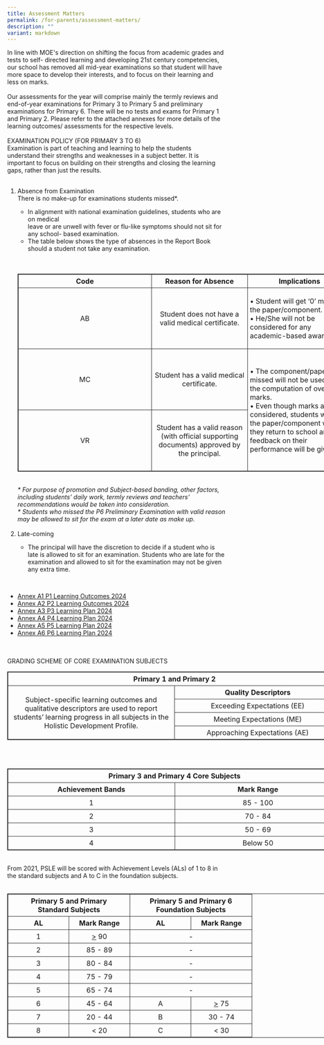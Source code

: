 ```yaml
---
title: Assessment Matters
permalink: /for-parents/assessment-matters/
description: ""
variant: markdown
---
```

In line with MOE's direction on shifting the focus from academic grades and tests to self-
directed learning and developing 21st century competencies, our school has removed
all mid-year examinations so that student will have more space to develop their
interests, and to focus on their learning and less on marks.<br><br>
Our assessments for the year will comprise mainly the termly reviews and end-of-year
examinations for Primary 3 to Primary 5 and preliminary examinations for Primary 6.
There will be no tests and exams for Primary 1 and Primary 2.
Please refer to the attached annexes for more details of the learning outcomes/
assessments for the respective levels.
<br><br>
EXAMINATION POLICY (FOR PRIMARY 3 TO 6)
<br>
Examination is part of teaching and learning to help the students understand their
strengths and weaknesses in a subject better. It is important to focus on building on
their strengths and closing the learning gaps, rather than just the results.<br><br>
<ol><li>Absence from Examination<br>
There is no make-up for examinations students missed*.</li>
<ul><li>In alignment with national examination guidelines, students who are on medical</li>
leave or are unwell with fever or flu-like symptoms should not sit for any school-
based examination.
<li>The table below shows the type of absences in the Report Book should a student
not take any examination.</li></ul><br><br>
<table style="border: 1px solid rgb(42, 42, 42); width: 773px;">
<tbody class="" style="margin: 0px; outline: 0px; padding: 0px;">
<tr><td width="282" style="padding: 5px; text-align: center; border: 1px solid rgb(42, 42, 42);"><b>Code</b></td>
<td width="282" style="padding: 5px; text-align: center; border: 1px solid rgb(42, 42, 42);"><b>Reason for Absence</b></td>
<td width="282" style="padding: 5px; text-align: center; border: 1px solid rgb(42, 42, 42);"><b>Implications</b></td></tr>
<tr><td width="282" style="padding: 60px; text-align: center; border: 1px solid rgb(42, 42, 42);">AB</td>
<td width="282" style="padding: 5px; text-align: center; border: 1px solid rgb(42, 42, 42);">Student does not have a valid medical certificate.</td>
<td width="282" style="padding: 5px; text-align: left; border: 1px solid rgb(42, 42, 42);">•	Student will get ‘0’ mark for the paper/component.<br>
•	He/She will not be considered for any academic-based awards.
</td></tr>
<tr><td width="282" style="padding: 60px; text-align: center; border: 1px solid rgb(42, 42, 42);">MC</td>
<td width="282" style="padding: 5px; text-align: center; border: 1px solid rgb(42, 42, 42);">Student has a valid medical certificate.</td>
<td width="282" rowspan="2" style="padding: 5px; text-align: left; border: 1px solid rgb(42, 42, 42);">•	The component/paper missed will not be used for the computation of overall marks.<br>
•	Even though marks are not considered, students will take the paper/component when they return to school and feedback on their performance will be given.
</td></tr>
<tr><td width="282" style="padding: 60px; text-align: center; border: 1px solid rgb(42, 42, 42);">VR</td>
<td width="282" style="padding: 5px; text-align: center; border: 1px solid rgb(42, 42, 42);">Student has a valid reason (with official supporting documents) approved by the principal.</td></tr>
</tbody></table>
<br>
<i>* For purpose of promotion and Subject-based banding, other factors, including
students’ daily work, termly reviews and teachers’ recommendations would be taken
into consideration.<br>
* Students who missed the P6 Preliminary Examination with valid reason may be
allowed to sit for the exam at a later date as make up.</i>
<br><br>
<li>Late-coming</li>
<ul><li>The principal will have the discretion to decide if a student who is late is allowed
to sit for an examination. Students who are late for the examination and allowed
to sit for the examination may not be given any extra time.</li></ul></ol>
<br>
<ul>
<li><a href="/files/Assessment/Annex_A1_P1_Learning_Outcomes_2024.pdf" target="_blank">Annex A1 P1 Learning Outcomes 2024</a></li>
<li><a href="/files/Assessment/Annex_A2_P2_Learning_Outcomes_2024.pdf" target="_blank">Annex A2 P2 Learning Outcomes 2024</a></li>
<li><a href="/files/Assessment/Annex_A3_P3_Learning_Plan_2024.pdf" target="_blank">Annex A3 P3 Learning Plan 2024</a></li>
<li><a href="/files/Assessment/Annex_A4_P4_Learning_Plan_2024.pdf" target="_blank">Annex A4 P4 Learning Plan 2024</a></li>
<li><a href="/files/Assessment/Annex_A5_P5_Learning_Plan_2024.pdf" target="_blank">Annex A5 P5 Learning Plan 2024</a></li>
<li><a href="/files/Assessment/Annex_A6_P6_Learning_Plan_2024.pdf" target="_blank">Annex A6 P6 Learning Plan 2024</a></li></ul>
<br><br>
GRADING SCHEME OF CORE EXAMINATION SUBJECTS
<br>
<table style="border: 1px solid rgb(42, 42, 42); width: 773px;">
<tbody class="" style="margin: 0px; outline: 0px; padding: 0px;">
<tr>
  
<td width="282" colspan="3" style="padding: 5px; text-align: center; border: 1px solid rgb(42, 42, 42);"><b>Primary 1 and Primary 2</b></td>
</tr>
<tr>
<td width="386" rowspan="4" style="padding: 5px; text-align: center; vertical-align: middle; border: 1px solid rgb(42, 42, 42);">Subject-specific learning outcomes and qualitative  descriptors are used to report students’ learning progress in all subjects in the Holistic Development Profile.</td>
  
<td width="387" style="padding: 5px; text-align: center; vertical-align: middle; border: 1px solid rgb(42, 42, 42);"><b>Quality Descriptors</b></td>
</tr>
<tr>
<td width="387" style="padding: 5px; text-align: center; vertical-align: middle; border: 1px solid rgb(42, 42, 42);">Exceeding Expectations (EE)</td>
</tr>
<tr>
<td width="387" style="padding: 5px; text-align: center; vertical-align: middle; border: 1px solid rgb(42, 42, 42);">Meeting Expectations (ME)</td>
</tr>
<tr>
<td width="387" style="padding: 5px; text-align: center; vertical-align: middle; border: 1px solid rgb(42, 42, 42);">Approaching Expectations (AE)</td>
</tr>
</tbody>
</table>
<br>
<br>

<table style="border: 1px solid rgb(42, 42, 42); width: 773px;">
<tbody class="" style="margin: 0px; outline: 0px; padding: 0px;">
<tr>
<td width="282" colspan="2" style="padding: 5px; text-align: center; border: 1px solid rgb(42, 42, 42);"><b>Primary 3 and Primary 4 Core Subjects</b></td>
</tr>
<tr>
  
<td width="386" style="padding: 5px; text-align: center; border: 1px solid rgb(42, 42, 42);"><b>Achievement Bands</b></td>
  
<td width="387" style="padding: 5px; text-align: center; border: 1px solid rgb(42, 42, 42);"><b>Mark Range</b></td>
</tr>
<tr>
<td width="386" style="padding: 5px; text-align: center; border: 1px solid rgb(42, 42, 42);">1</td>
<td width="387" style="padding: 5px; text-align: center; border: 1px solid rgb(42, 42, 42);">85 - 100</td>
</tr>
<tr>
<td width="386" style="padding: 5px; text-align: center; border: 1px solid rgb(42, 42, 42);">2</td>
  
<td width="387" style="padding: 5px; text-align: center; border: 1px solid rgb(42, 42, 42);">70 - 84</td>
</tr>
<tr>
<td width="386" style="padding: 5px; text-align: center; border: 1px solid rgb(42, 42, 42);">3</td>
  
<td width="387" style="padding: 5px; text-align: center; border: 1px solid rgb(42, 42, 42);">50 - 69</td> 
</tr>
<tr>
<td width="386" style="padding: 5px; text-align: center; border: 1px solid rgb(42, 42, 42);">4</td>  
<td width="386" style="padding: 5px; text-align: center; border: 1px solid rgb(42, 42, 42);">Below 50</td>
</tr>
</tbody>
</table>
<br>
From 2021, PSLE will be scored with Achievement Levels (ALs) of 1 to 8 in the standard subjects and A to C in the foundation subjects.&nbsp;<br><br>

<table style="border: 1px solid rgb(42, 42, 42); width: 773px;">
<tbody class="" style="margin: 0px; outline: 0px; padding: 0px;">
<tr>
<th colspan="2" style="width: 271px; padding: 5px; text-align: center; border: 1px solid rgb(42, 42, 42);">Primary 5 and Primary <br>Standard Subjects</th>
<th colspan="2" style="width: 271px; padding: 5px; text-align: center; border: 1px solid rgb(42, 42, 42);">Primary 5 and Primary 6<br>Foundation Subjects</th>
</tr>
<tr>
<td style="text-align: center; width: 60px; padding: 5px; vertical-align: middle; border: 1px solid rgb(42, 42, 42);"><b>AL</b></td>
<td style="text-align: center; width: 60px; padding: 5px; vertical-align: middle; border: 1px solid rgb(42, 42, 42);"><b>Mark Range</b></td>
<td style="text-align: center; width: 60px; padding: 5px; vertical-align: middle; border: 1px solid rgb(42, 42, 42);"><b>AL</b></td>
<td style="text-align: center; width: 60px; padding: 5px; vertical-align: middle; border: 1px solid rgb(42, 42, 42);"><b>Mark Range</b></td>
</tr>
<tr>
<td style="text-align: center; width: 60px; padding: 5px; vertical-align: middle; border: 1px solid rgb(42, 42, 42);">1</td>
<td style="text-align: center; width: 60px; padding: 5px; vertical-align: middle; border: 1px solid rgb(42, 42, 42);"><u>&gt;</u>&nbsp;90</td>
<td colspan="2" style="text-align: center; width: 60px; padding: 5px; vertical-align: middle; border: 1px solid rgb(42, 42, 42);">-</td>
</tr>
<tr>
<td style="text-align: center; width: 60px; padding: 5px; vertical-align: middle; border: 1px solid rgb(42, 42, 42);">2</td>
<td style="text-align: center; width: 60px; padding: 5px; vertical-align: middle; border: 1px solid rgb(42, 42, 42);">85 - 89</td>
<td colspan="2" style="text-align: center; width: 60px; padding: 5px; vertical-align: middle; border: 1px solid rgb(42, 42, 42);">-</td>
</tr>
<tr>
<td style="text-align: center; width: 60px; padding: 5px; vertical-align: middle; border: 1px solid rgb(42, 42, 42);">3</td>
<td style="text-align: center; width: 60px; padding: 5px; vertical-align: middle; border: 1px solid rgb(42, 42, 42);">80 - 84</td>
<td colspan="2" style="text-align: center; width: 60px; padding: 5px; vertical-align: middle; border: 1px solid rgb(42, 42, 42);">-</td>
</tr>
<tr>
<td style="text-align: center; width: 60px; padding: 5px; vertical-align: middle; border: 1px solid rgb(42, 42, 42);">4</td>
<td style="text-align: center; width: 60px; padding: 5px; vertical-align: middle; border: 1px solid rgb(42, 42, 42);">75 - 79</td>
<td colspan="2" style="text-align: center; width: 60px; padding: 5px; vertical-align: middle; border: 1px solid rgb(42, 42, 42);">-</td>
</tr>
<tr>
<td style="text-align: center; width: 60px; padding: 5px; vertical-align: middle; border: 1px solid rgb(42, 42, 42);">5</td>
<td style="text-align: center; width: 60px; padding: 5px; vertical-align: middle; border: 1px solid rgb(42, 42, 42);">65 - 74</td>
<td colspan="2" style="text-align: center; width: 60px; padding: 5px; vertical-align: middle; border: 1px solid rgb(42, 42, 42);">-</td>
</tr>
<tr>
<td style="text-align: center; width: 60px; padding: 5px; vertical-align: middle; border: 1px solid rgb(42, 42, 42);">6</td>
<td style="text-align: center; width: 60px; padding: 5px; vertical-align: middle; border: 1px solid rgb(42, 42, 42);">45 - 64</td>
<td style="text-align: center; width: 60px; padding: 5px; vertical-align: middle; border: 1px solid rgb(42, 42, 42);">A</td>
<td style="text-align: center; width: 60px; padding: 5px; vertical-align: middle; border: 1px solid rgb(42, 42, 42);"><u>&gt;</u>&nbsp;75</td>
</tr>
<tr>
<td style="text-align: center; width: 60px; padding: 5px; vertical-align: middle; border: 1px solid rgb(42, 42, 42);">7</td>
<td style="text-align: center; width: 60px; padding: 5px; vertical-align: middle; border: 1px solid rgb(42, 42, 42);">20 - 44</td>
<td style="text-align: center; width: 60px; padding: 5px; vertical-align: middle; border: 1px solid rgb(42, 42, 42);">B</td>
<td style="text-align: center; width: 60px; padding: 5px; vertical-align: middle; border: 1px solid rgb(42, 42, 42);">30 - 74</td>
</tr>
<tr>
<td style="text-align: center; width: 60px; padding: 5px; vertical-align: middle; border: 1px solid rgb(42, 42, 42);">8</td>
<td style="text-align: center; width: 60px; padding: 5px; vertical-align: middle; border: 1px solid rgb(42, 42, 42);">&lt; 20</td>
<td style="text-align: center; width: 60px; padding: 5px; vertical-align: middle; border: 1px solid rgb(42, 42, 42);">C</td>
<td style="text-align: center; width: 60px; padding: 5px; vertical-align: middle; border: 1px solid rgb(42, 42, 42);">&lt; 30</td>
</tr>
</tbody>
</table>